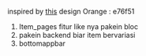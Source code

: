 inspired by [this](https://dribbble.com/shots/15466761-Furniture-App/attachments/7239343?mode=media) design
Orange : e76f51

1. Item_pages fitur like nya pakein bloc
2. pakein backend biar item bervariasi
3. bottomappbar

